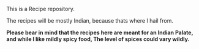 This is a Recipe repository.

The recipes will be mostly Indian, because thats where I hail from.  

**Please bear in mind that the recipes here are meant for an Indian Palate, and while I like mildly
spicy food, The level of spices could vary wildly.**


